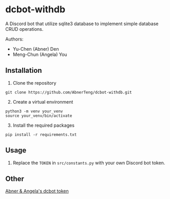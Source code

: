# dcbot-withdb

A Discord bot that utilize sqlite3 database to implement simple database CRUD operations.

Authors:

- Yu-Chen (Abner) Den
- Meng-Chun (Angela) You

## Installation

1. Clone the repository

```plaintext
git clone https://github.com/AbnerTeng/dcbot-withdb.git
```

2. Create a virtual environment

```plaintext
python3 -m venv your_venv
source your_venv/bin/activate
```

3. Install the required packages

```plaintext
pip install -r requirements.txt
```

## Usage

1. Replace the `TOKEN` in `src/constants.py` with your own Discord bot token.

## Other

[Abner & Angela's dcbot token](https://drive.google.com/file/d/1g2jWUs4IvKqFKP7mt1NBfYiDKxK2FLhm/view?usp=sharing)
